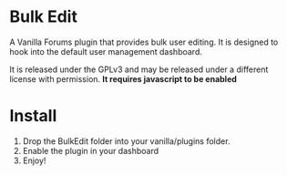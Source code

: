 Bulk Edit
=========
A Vanilla Forums plugin that provides bulk user editing. It is designed to hook into the default user management dashboard.

It is released under the GPLv3 and may be released under a different license with permission. **It requires javascript to be enabled**

Install
=======
1.	Drop the BulkEdit folder into your vanilla/plugins folder.
2.	Enable the plugin in your dashboard
3.	Enjoy!

